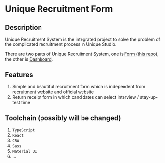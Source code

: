 # Unique Recruitment Form

## Description

Unique Recruitment System is the integrated project to solve the problem of the complicated recruitment process in Unique Studio.

There are two parts of Unique Recruitment System,
one is [Form (this repo)](https://github.com/UniqueStudio/UniqueRecruitmentForm),
the other is [Dashboard](https://github.com/UniqueStudio/UniqueRecruitmentDashboard).

## Features

1. Simple and beautiful recruitment form which is independent from recruitment website and official website
2. Return receipt form in which candidates can select interview / stay-up-test time

## Toolchain (possibly will be changed)

1. `TypeScript`
2. `React`
3. `CRA`
4. `Sass`
5. `Material UI`
6. ...
